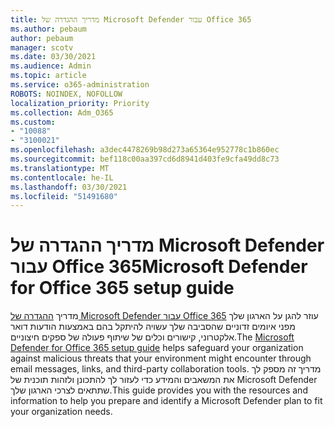 ```yaml
---
title: מדריך ההגדרה של Microsoft Defender עבור Office 365
ms.author: pebaum
author: pebaum
manager: scotv
ms.date: 03/30/2021
ms.audience: Admin
ms.topic: article
ms.service: o365-administration
ROBOTS: NOINDEX, NOFOLLOW
localization_priority: Priority
ms.collection: Adm_O365
ms.custom:
- "10088"
- "3100021"
ms.openlocfilehash: a3dec4478269b98d273a65364e952778c1b860ec
ms.sourcegitcommit: bef118c00aa397cd6d8941d403fe9cfa49dd8c73
ms.translationtype: MT
ms.contentlocale: he-IL
ms.lasthandoff: 03/30/2021
ms.locfileid: "51491680"
---
```

# <a name="microsoft-defender-for-office-365-setup-guide"></a><span data-ttu-id="2c5d0-102">מדריך ההגדרה של Microsoft Defender עבור Office 365</span><span class="sxs-lookup"><span data-stu-id="2c5d0-102">Microsoft Defender for Office 365 setup guide</span></span>

<span data-ttu-id="2c5d0-103">מדריך [ההגדרה של Microsoft Defender עבור Office 365](https://go.microsoft.com/fwlink/?linkid=2146614) עוזר להגן על הארגון שלך מפני איומים זדוניים שהסביבה שלך עשויה להיתקל בהם באמצעות הודעות דואר אלקטרוני, קישורים וכלים של שיתוף פעולה של ספקים חיצוניים.</span><span class="sxs-lookup"><span data-stu-id="2c5d0-103">The [Microsoft Defender for Office 365 setup guide](https://go.microsoft.com/fwlink/?linkid=2146614) helps safeguard your organization against malicious threats that your environment might encounter through email messages, links, and third-party collaboration tools.</span></span> <span data-ttu-id="2c5d0-104">מדריך זה מספק לך את המשאבים והמידע כדי לעזור לך להתכונן ולזהות תוכנית של Microsoft Defender שתתאים לצרכי הארגון שלך.</span><span class="sxs-lookup"><span data-stu-id="2c5d0-104">This guide provides you with the resources and information to help you prepare and identify a Microsoft Defender plan to fit your organization needs.</span></span>